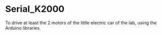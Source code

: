 Serial_K2000
============

To drive at least the 2 motors of the little electric car of the lab, using the Arduino libraries.
